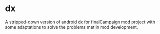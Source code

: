 # dx
A stripped-down version of [android dx](https://android.googlesource.com/platform/dalvik) for finalCampaign mod project with some adaptations to solve the problems met in mod development.